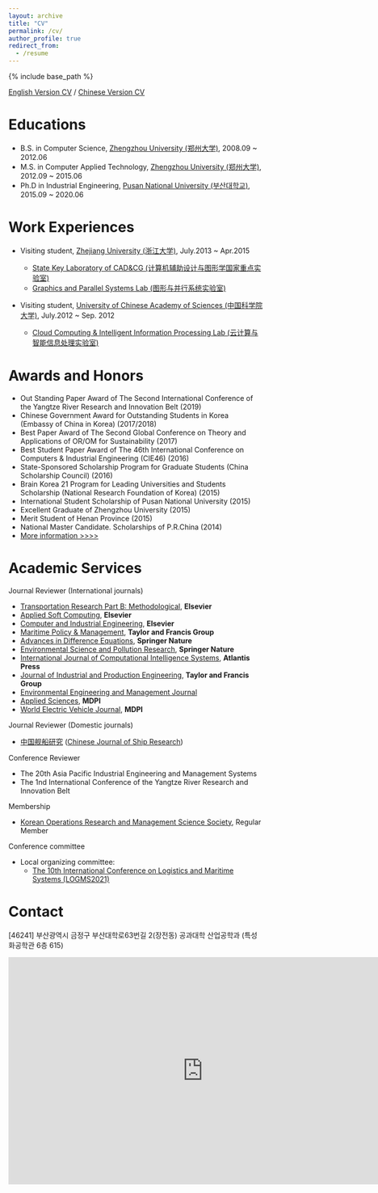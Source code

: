 ```yaml
---
layout: archive
title: "CV"
permalink: /cv/
author_profile: true
redirect_from:
  - /resume
---
```


{% include base_path %}

[English Version CV]() / [Chinese Version CV]()

Educations
======
 
* B.S. in Computer Science, [Zhengzhou University (郑州大学)](http://www.zzu.edu.cn/), 2008.09 ~ 2012.06
* M.S. in Computer Applied Technology, [Zhengzhou University (郑州大学)](http://www.zzu.edu.cn/), 2012.09 ~ 2015.06
* Ph.D in Industrial Engineering, 	[Pusan National University (부산대학교)](http://www.pusan.ac.kr/), 2015.09 ~ 2020.06


Work Experiences
======
 
* Visiting student, [Zhejiang University (浙江大学)](http://www.zju.edu.cn/), July.2013 ~ Apr.2015  
    * [State Key Laboratory of CAD&CG (计算机辅助设计与图形学国家重点实验室)](http://www.cad.zju.edu.cn/)
    * [Graphics and Parallel Systems Lab (图形与并行系统实验室)](http://www.gaps-zju.org/)  

* Visiting student, [University of Chinese Academy of Sciences (中国科学院大学)](https://www.ucas.ac.cn/), July.2012 ~ Sep. 2012   
    * [Cloud Computing & Intelligent Information Processing Lab (云计算与智能信息处理实验室)](http://feds.ac.cn/)


Awards and Honors
======
 
   * Out Standing Paper Award of The Second International Conference of the Yangtze River Research and Innovation Belt (2019)  
   * Chinese Government Award for Outstanding Students in Korea (Embassy of China in Korea) (2017/2018)
   * Best Paper Award of The Second Global Conference on Theory and Applications of OR/OM for Sustainability (2017)
   * Best Student Paper Award of The 46th International Conference on Computers & Industrial Engineering (CIE46) (2016)
   * State-Sponsored Scholarship Program for Graduate Students (China Scholarship Council) (2016)
   * Brain Korea 21 Program for Leading Universities and Students Scholarship (National Research Foundation of Korea) (2015)
   * International Student Scholarship of Pusan National University (2015)
   * Excellent Graduate of Zhengzhou University (2015)
   * Merit Student of Henan Province (2015)
   * National Master Candidate. Scholarships of P.R.China (2014)
   * [More information >>>>](https://ieyjzhou.github.io/YanjieZhou/AwardsandHonors.html)
   

Academic Services
======
 
  Journal Reviewer (International journals)
   * [Transportation Research Part B: Methodological](https://www.sciencedirect.com/journal/transportation-research-part-b-methodological), **Elsevier**
   * [Applied Soft Computing](https://www.journals.elsevier.com/applied-soft-computing), **Elsevier**
   * [Computer and Industrial Engineering](https://www.journals.elsevier.com/computers-and-industrial-engineering), **Elsevier**
   * [Maritime Policy & Management](https://www.tandfonline.com/toc/tmpm20/current), **Taylor and Francis Group**
   * [Advances in Difference Equations](https://advancesindifferenceequations.springeropen.com/), **Springer Nature**
   * [Environmental Science and Pollution Research](https://www.springer.com/journal/11356), **Springer Nature**
   * [International Journal of Computational Intelligence Systems](https://www.atlantis-press.com/journals/ijcis), **Atlantis Press**
   * [Journal of Industrial and Production Engineering](https://www.tandfonline.com/toc/tjci21/current), **Taylor and Francis Group**
   * [Environmental Engineering and Management Journal](http://omicron.ch.tuiasi.ro/EEMJ/)
   * [Applied Sciences](https://www.mdpi.com/journal/applsci), **MDPI**
   * [World Electric Vehicle Journal](https://www.mdpi.com/journal/wevj), **MDPI**
  
  Journal Reviewer (Domestic journals)
   * [中国舰船研究](http://journal16.magtechjournal.com/jwk_zgjcyj/CN/volumn/home.shtml) ([Chinese Journal of Ship Research](http://journal16.magtechjournal.com/jwk_zgjcyj/EN/volumn/current.shtml))
   
   
  Conference Reviewer
   * The 20th Asia Pacific Industrial Engineering and Management Systems 
   * The 1nd International Conference of the Yangtze River Research and Innovation Belt 
  
  Membership
   * [Korean Operations Research and Management Science Society](http://www.korms.or.kr), Regular Member 
   
  Conference committee 
   * Local organizing committee: 
      * [The 10th International Conference on Logistics and Maritime Systems (LOGMS2021)](https://www.logms2021.com/)
     

Contact
======  
 [46241] 부산광역시 금정구 부산대학로63번길 2(장전동) 공과대학 산업공학과 (특성화공학관 6층 615)
 <iframe src="https://www.google.com/maps/d/embed?mid=1Rc8bf_-5XOlccvpL18x2lHHIcmj4-Wa8&hl=en" width="770" height="450" frameborder="0" style="border:0" allowfullscreen></iframe>

